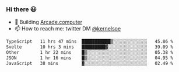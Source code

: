 ### Hi there 😃

- 🔨 Building [Arcade.computer](https://arcade.computer)
- 📫 How to reach me: twitter DM [@kernelsoe](https://twitter.com/kernelsoe)

<!--START_SECTION:waka-->

```txt
TypeScript   11 hrs 47 mins  ███████████▒░░░░░░░░░░░░░   45.86 %
Svelte       10 hrs 3 mins   █████████▓░░░░░░░░░░░░░░░   39.09 %
Other        1 hr 22 mins    █▒░░░░░░░░░░░░░░░░░░░░░░░   05.38 %
JSON         1 hr 16 mins    █▒░░░░░░░░░░░░░░░░░░░░░░░   04.95 %
JavaScript   38 mins         ▓░░░░░░░░░░░░░░░░░░░░░░░░   02.49 %
```

<!--END_SECTION:waka-->
